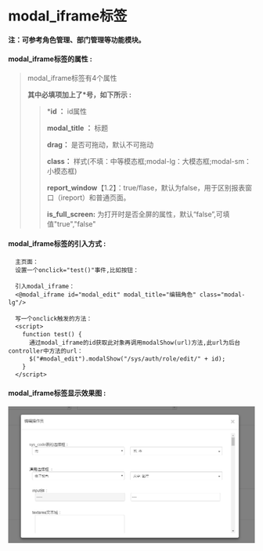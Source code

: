 # modal\_iframe**标签**

#### 注：可参考角色管理、部门管理等功能模块。

#### modal\_iframe**标签的属性 :**

> modal\_iframe标签有4个属性
>
> **其中必填项加上了\*号，如下所示 :**
>
> > \***id ：** id属性
> >
> > **modal\_title ：** 标题
> >
> > **drag：** 是否可拖动，默认不可拖动
> >
> > **class：** 样式\(不填：中等模态框;modal-lg：大模态框;modal-sm：小模态框\)
> >
> > **report\_window**【1.2】：true/flase，默认为false，用于区别报表窗口（ireport）和普通页面。
> >
> > **is\_full\_screen:** 为打开时是否全屏的属性，默认“false”,可填值"true","false"

#### modal\_iframe标签的引入方式 :

```
  主页面：
  设置一个onclick="test()"事件,比如按钮：

  引入modal_iframe：
  <@modal_iframe id="modal_edit" modal_title="编辑角色" class="modal-lg"/>

  写一个onclick触发的方法：
  <script>
    function test() {
      通过modal_iframe的id获取此对象再调用modalShow(url)方法,此url为后台controller中方法的url：
      $("#modal_edit").modalShow("/sys/auth/role/edit/" + id);
    }
  </script>
```

#### modal\_iframe标签显示效果图 :

![](/assets/modal_iframe.png)

